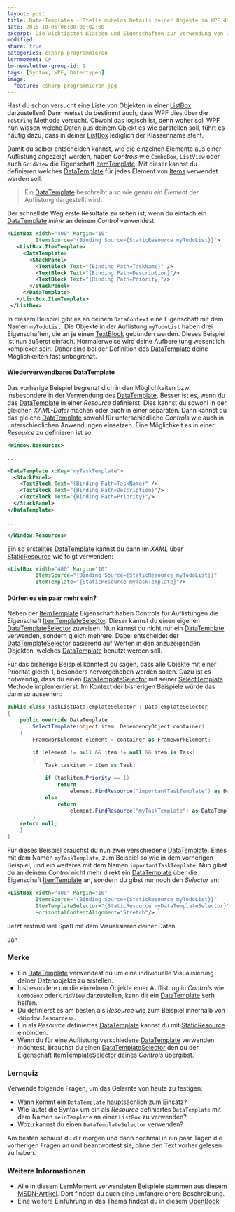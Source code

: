 ```yaml
---
layout: post
title: Data-Templates - Stelle mühelos Details deiner Objekte in WPF dar
date: 2015-10-05T06:00:00+02:00
excerpt: Die wichtigsten Klassen und Eigenschaften zur Verwendung von DataTemplate.
modified:
share: true
categories: csharp-programmieren
lernmoment: C#
lm-newsletter-group-id: 1
tags: [Syntax, WPF, Datentypen]
image:
  feature: csharp-programmieren.jpg
---
```


Hast du schon versucht eine Liste von Objekten in einer [ListBox][MSDN_ListBox] darzustellen? Dann weisst du bestimmt auch, dass WPF dies über die `ToString` Methode versucht. Obwohl das logisch ist, denn woher soll WPF nun wissen welche Daten aus deinem Objekt es wie darstellen soll, führt es häufig dazu, dass in deiner [ListBox][MSDN_ListBox] lediglich der Klassenname steht.

Damit du selber entscheiden kannst, wie die einzelnen Elemente aus einer Auflistung angezeigt werden, haben *Controls* wie `ComboBox`, `ListView` oder auch `GridView` die Eigenschaft [ItemTemplate][MSDN_ItemTemplate]. Mit dieser kannst du definieren welches [DataTemplate][MSDN_DataTemplate] für jedes Element von [Items][MSDN_Items] verwendet werden soll. 

> Ein [DataTemplate][MSDN_DataTemplate] beschreibt also wie genau *ein Element* der Auflistung dargestellt wird.

Der schnellste Weg erste Resultate zu sehen ist, wenn du einfach ein [DataTemplate][MSDN_DataTemplate] *inline* an deinem *Control* verwendest:

```xml
<ListBox Width="400" Margin="10"
         ItemsSource="{Binding Source={StaticResource myTodoList}}">
   <ListBox.ItemTemplate>
     <DataTemplate>
       <StackPanel>
         <TextBlock Text="{Binding Path=TaskName}" />
         <TextBlock Text="{Binding Path=Description}"/>
         <TextBlock Text="{Binding Path=Priority}"/>
       </StackPanel>
     </DataTemplate>
   </ListBox.ItemTemplate>
 </ListBox>
```

In diesem Beispiel gibt es an deinem `DataContext` eine Eigenschaft mit dem Namen `myTodoList`. Die Objekte in der Auflistung `myTodoList` haben drei Eigenschaften, die an je einen [TextBlock][MSDN_TextBlock] gebunden werden. Dieses Beispiel ist nun äußerst einfach. Normalerweise wird deine Aufbereitung wesentlich komplexer sein. Daher sind bei der Definition des [DataTemplate][MSDN_DataTemplate] deine Möglichkeiten fast unbegrenzt.

#### Wiederverwendbares DataTemplate

Das vorherige Beispiel begrenzt dich in den Möglichkeiten bzw. insbesondere in der Verwendung des [DataTemplate][MSDN_DataTemplate]. Besser ist es, wenn du das [DataTemplate][MSDN_DataTemplate] in einer *Resource* definierst. Dies kannst du sowohl in der gleichen *XAML-Datei* machen oder auch in einer separaten. Dann kannst du das gleiche [DataTemplate][MSDN_DataTemplate] sowohl für unterschiedliche *Controls* wie auch in unterschiedlichen Anwendungen einsetzen. Eine Möglichkeit es in einer *Resource* zu definieren ist so:

```xml
<Window.Resources>

...

<DataTemplate x:Key="myTaskTemplate">
  <StackPanel>
    <TextBlock Text="{Binding Path=TaskName}" />
    <TextBlock Text="{Binding Path=Description}"/>
    <TextBlock Text="{Binding Path=Priority}"/>
  </StackPanel>
</DataTemplate>

...

</Window.Resources>

```

Ein so erstelltes [DataTemplate][MSDN_DataTemplate] kannst du dann im *XAML* über [StaticResource][MSDN_StaticResource] wie folgt verwenden:

```xml
<ListBox Width="400" Margin="10"
         ItemsSource="{Binding Source={StaticResource myTodoList}}"
         ItemTemplate="{StaticResource myTaskTemplate}"/>
```

#### Dürfen es ein paar mehr sein?

Neben der [ItemTemplate][MSDN_ItemTemplate] Eigenschaft haben Controls für Auflistungen die Eigenschaft [ItemTemplateSelector][MSDN_ITSelector]. Dieser kannst du einen eigenen [DataTemplateSelector][MSDN_DTSelector] zuweisen. Nun kannst du nicht nur ein [DataTemplate][MSDN_DataTemplate] verwenden, sondern gleich mehrere. Dabei entscheidet der [DataTemplateSelector][MSDN_DTSelector] basierend auf Werten in den anzuzeigenden Objekten, welches [DataTemplate][MSDN_DataTemplate] benutzt werden soll.

Für das bisherige Beispiel könntest du sagen, dass alle Objekte mit einer Priorität gleich 1, besonders hervorgehoben werden sollen. Dazu ist es notwendig, dass du einen [DataTemplateSelector][MSDN_DTSelector] mit seiner [SelectTemplate][MSDN_DTSSelectTemplate] Methode implementierst. Im Kontext der bisherigen Beispiele würde das dann so aussehen:

```cs
public class TaskListDataTemplateSelector : DataTemplateSelector
{
    public override DataTemplate
        SelectTemplate(object item, DependencyObject container)
    {
        FrameworkElement element = container as FrameworkElement;

        if (element != null && item != null && item is Task)
        {
            Task taskitem = item as Task;

            if (taskitem.Priority == 1)
                return
                    element.FindResource("importantTaskTemplate") as DataTemplate;
            else
                return
                    element.FindResource("myTaskTemplate") as DataTemplate;
        }
    return null;
    }
}
```

Für dieses Beispiel brauchst du nun zwei verschiedene [DataTemplate][MSDN_DataTemplate]. Eines mit dem Namen `myTaskTemplate`, zum Beispiel so wie in dem vorherigen Beispiel, und ein weiteres mit dem Namen `importantTaskTemplate`. Nun gibst du an deinem *Control* nicht mehr direkt ein [DataTemplate][MSDN_DataTemplate] über die Eigenschaft [ItemTemplate][MSDN_ItemTemplate] an, sondern du gibst nur noch den *Selector* an:

```xml
<ListBox Width="400" Margin="10"
         ItemsSource="{Binding Source={StaticResource myTodoList}}"
         ItemTemplateSelector="{StaticResource myDataTemplateSelector}"
         HorizontalContentAlignment="Stretch"/>
```

Jetzt erstmal viel Spaß mit dem Visualisieren deiner Daten

Jan

### Merke

-	Ein [DataTemplate][MSDN_DataTemplate] verwendest du um eine individuelle Visualisierung deiner Datenobjekte zu erstellen.
-	Insbesondere um die einzelnen Objekte einer Auflistung in *Controls* wie `ComboBox` oder `GridView` darzustellen, kann dir ein [DataTemplate][MSDN_DataTemplate] serh helfen.
-	Du definierst es am besten als *Resource* wie zum Beispiel innerhalb von `<Window.Resources>`.
-	Ein als *Resource* definiertes [DataTemplate][MSDN_DataTemplate] kannst du mit [StaticResource][MSDN_StaticResource] einbinden.
-	Wenn du für eine Auflistung verschiedene [DataTemplate][MSDN_DataTemplate] verwenden möchtest, brauchst du einen [DataTemplateSelector][MSDN_DTSelector] den du der Eigenschaft [ItemTemplateSelector][MSDN_ITSelector] deines *Controls* übergibst.

### Lernquiz 

Verwende folgende Fragen, um das Gelernte von heute zu festigen:

-	Wann kommt ein `DataTemplate` hauptsächlich zum Einsatz?
-	Wie lautet die Syntax um ein als *Resource* definiertes `DataTemplate` mit dem Namen `meinTemplate` an einer `ListBox` zu verwenden?
-	Wozu kannst du einen `DataTemplateSelector` verwenden?

Am besten schaust du dir morgen und dann nochmal in ein paar Tagen die vorherigen Fragen an und beantwortest sie, ohne den Text vorher gelesen zu haben.

### Weitere Informationen

-	Alle in diesem LernMoment verwendeten Beispiele stammen aus diesem [MSDN-Artikel](https://msdn.microsoft.com/de-de/library/ms742521(v=vs.100).aspx). Dort findest du auch eine umfangreichere Beschreibung.
-	Eine weitere Einführung in das Thema findest du in diesem [OpenBook](http://openbook.rheinwerk-verlag.de/visual_csharp_2010/visual_csharp_2010_21_004.htm#mj3d941c87fadf52ce2fc6bc3a80d63ed8)

[MSDN_ListBox]: https://msdn.microsoft.com/de-de/library/system.windows.controls.listbox(v=vs.110).aspx "Beschreibung der Klasse ListBox auf MSDN"
[MSDN_DataTemplate]: https://msdn.microsoft.com/de-de/library/system.windows.datatemplate(v=vs.110).aspx "Beschreibung der Klasse DataTemplate auf MSDN"
[MSDN_DTSelector]: https://msdn.microsoft.com/de-de/library/system.windows.controls.datatemplateselector(v=vs.110).aspx "Beschreibung der Klasse DataTemplateSelector auf MSDN"
[MSDN_DTSSelectTemplate]: https://msdn.microsoft.com/de-de/library/system.windows.controls.datatemplateselector.selecttemplate(v=vs.110).aspx "Beschreibung der Methode DataTemplateSelector.SelectTemplate auf MSDN"
[MSDN_Items]: https://msdn.microsoft.com/de-de/library/system.windows.controls.itemscontrol.items(v=vs.110).aspx "Beschreibung von ListBox.Items auf MSDN"
[MSDN_ItemTemplate]: https://msdn.microsoft.com/de-de/library/system.windows.controls.itemscontrol.itemtemplate(v=vs.110).aspx "Beschreibung von ListBox.ItemTemplate auf MSDN"
[MSDN_ITSelector]: https://msdn.microsoft.com/de-de/library/system.windows.controls.itemscontrol.itemtemplateselector(v=vs.110).aspx "Beschreibung von ListBox.ItemTemplateSelector auf MSDN"
[MSDN_TextBlock]: https://msdn.microsoft.com/de-de/library/system.windows.controls.textblock(v=vs.110).aspx "Beschreibung der Klasse TextBlock auf MSDN"
[MSDN_StaticResource]: https://msdn.microsoft.com/de-de/library/ms750950(v=vs.110).aspx "Beschreibung des Markup-Elements StaticResource auf MSDN"